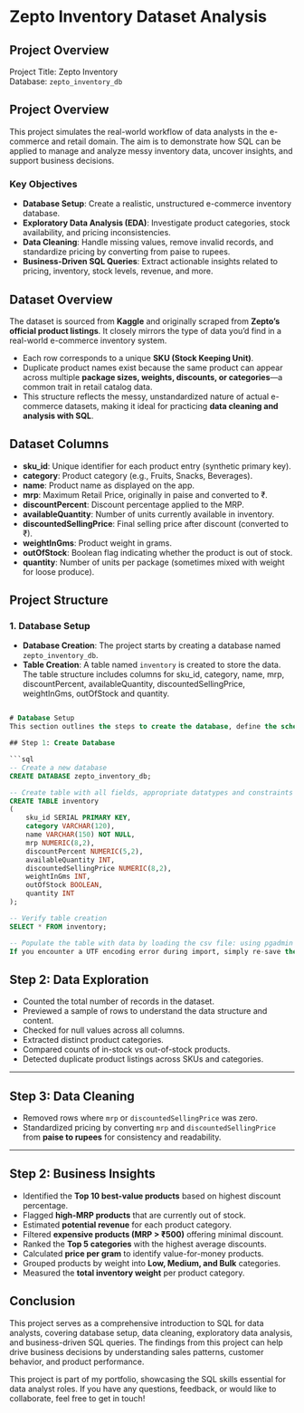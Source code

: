 # Zepto Inventory Dataset Analysis 

## Project Overview

Project Title: Zepto Inventory  
Database: `zepto_inventory_db` 

## Project Overview  

This project simulates the real-world workflow of data analysts in the e-commerce and retail domain. The aim is to demonstrate how SQL can be applied to manage and analyze messy inventory data, uncover insights, and support business decisions.  

### Key Objectives  
- **Database Setup**: Create a realistic, unstructured e-commerce inventory database.  
- **Exploratory Data Analysis (EDA)**: Investigate product categories, stock availability, and pricing inconsistencies.  
- **Data Cleaning**: Handle missing values, remove invalid records, and standardize pricing by converting from paise to rupees.  
- **Business-Driven SQL Queries**: Extract actionable insights related to pricing, inventory, stock levels, revenue, and more. 

## Dataset Overview  

The dataset is sourced from **Kaggle** and originally scraped from **Zepto’s official product listings**. It closely mirrors the type of data you’d find in a real-world e-commerce inventory system.  

- Each row corresponds to a unique **SKU (Stock Keeping Unit)**.  
- Duplicate product names exist because the same product can appear across multiple **package sizes, weights, discounts, or categories**—a common trait in retail catalog data.  
- This structure reflects the messy, unstandardized nature of actual e-commerce datasets, making it ideal for practicing **data cleaning and analysis with SQL**.  

## Dataset Columns  

- **sku_id**: Unique identifier for each product entry (synthetic primary key).  
- **category**: Product category (e.g., Fruits, Snacks, Beverages).
- **name**: Product name as displayed on the app.     
- **mrp**: Maximum Retail Price, originally in paise and converted to ₹.  
- **discountPercent**: Discount percentage applied to the MRP.  
- **availableQuantity**: Number of units currently available in inventory. 
- **discountedSellingPrice**: Final selling price after discount (converted to ₹).   
- **weightInGms**: Product weight in grams.  
- **outOfStock**: Boolean flag indicating whether the product is out of stock.  
- **quantity**: Number of units per package (sometimes mixed with weight for loose produce). 

## Project Structure

### 1. Database Setup

- **Database Creation**: The project starts by creating a database named `zepto_inventory_db`.
- **Table Creation**: A table named `inventory` is created to store the data. The table structure includes columns for sku_id, category, name, mrp, discountPercent, availableQuantity, discountedSellingPrice, weightInGms, outOfStock and quantity.

```sql

# Database Setup 
This section outlines the steps to create the database, define the schema, and load the dataset into PostgreSQL using **pgAdmin**.  

## Step 1: Create Database  

```sql
-- Create a new database
CREATE DATABASE zepto_inventory_db;

-- Create table with all fields, appropriate datatypes and constraints
CREATE TABLE inventory
(
    sku_id SERIAL PRIMARY KEY,
    category VARCHAR(120),
    name VARCHAR(150) NOT NULL,
    mrp NUMERIC(8,2),
    discountPercent NUMERIC(5,2),
    availableQuantity INT,
    discountedSellingPrice NUMERIC(8,2),
    weightInGms INT,
    outOfStock BOOLEAN,
    quantity INT
);

-- Verify table creation
SELECT * FROM inventory;

-- Populate the table with data by loading the csv file: using pgadmin's import feature
If you encounter a UTF encoding error during import, simply re-save the CSV file in **CSV UTF-8 format**. This will resolve the issue.  
```

## Step 2: Data Exploration  
- Counted the total number of records in the dataset.  
- Previewed a sample of rows to understand the data structure and content.  
- Checked for null values across all columns.  
- Extracted distinct product categories. 
- Compared counts of in-stock vs out-of-stock products.  
- Detected duplicate product listings across SKUs and categories.  

---

## Step 3: Data Cleaning  
- Removed rows where `mrp` or `discountedSellingPrice` was zero.  
- Standardized pricing by converting `mrp` and `discountedSellingPrice` from **paise to rupees** for consistency and readability.  

---

## Step 2: Business Insights  
- Identified the **Top 10 best-value products** based on highest discount percentage.  
- Flagged **high-MRP products** that are currently out of stock.  
- Estimated **potential revenue** for each product category.  
- Filtered **expensive products (MRP > ₹500)** offering minimal discount.  
- Ranked the **Top 5 categories** with the highest average discounts.  
- Calculated **price per gram** to identify value-for-money products.  
- Grouped products by weight into **Low, Medium, and Bulk** categories.  
- Measured the **total inventory weight** per product category.  

## Conclusion

This project serves as a comprehensive introduction to SQL for data analysts, covering database setup, data cleaning, exploratory data analysis, and business-driven SQL queries. The findings from this project can help drive business decisions by understanding sales patterns, customer behavior, and product performance.



This project is part of my portfolio, showcasing the SQL skills essential for data analyst roles. If you have any questions, feedback, or would like to collaborate, feel free to get in touch!
